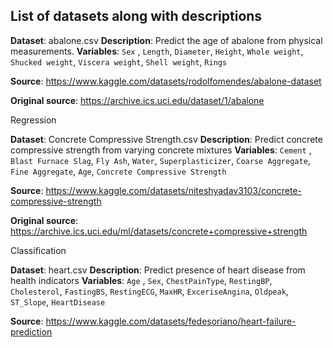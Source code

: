 List of datasets along with descriptions
---

**Dataset**: abalone.csv 
**Description**: Predict the age of abalone from physical measurements.
**Variables**: `Sex` , `Length`, `Diameter`, `Height`, `Whole weight`, `Shucked weight`, `Viscera weight`, `Shell weight`, `Rings`

**Source**: https://www.kaggle.com/datasets/rodolfomendes/abalone-dataset

**Original source**: https://archive.ics.uci.edu/dataset/1/abalone

Regression

**Dataset**: Concrete Compressive Strength.csv
**Description**: Predict concrete compressive strength from varying concrete mixtures
**Variables**: `Cement` , `Blast Furnace Slag`, `Fly Ash`, `Water`, `Superplasticizer`, `Coarse Aggregate`, `Fine Aggregate`, `Age`, `Concrete Compressive Strength`

**Source**: https://www.kaggle.com/datasets/niteshyadav3103/concrete-compressive-strength

**Original source**: https://archive.ics.uci.edu/ml/datasets/concrete+compressive+strength

Classification

**Dataset**: heart.csv
**Description**: Predict presence of heart disease from health indicators
**Variables**: `Age` , `Sex`, `ChestPainType`, `RestingBP`, `Cholesterol`, `FastingBS`, `RestingECG`, `MaxHR`, `ExceriseAngina`, `Oldpeak`, `ST_Slope`, `HeartDisease`

**Source**: https://www.kaggle.com/datasets/fedesoriano/heart-failure-prediction

